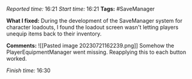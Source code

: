 
*Reported time:* 16:21
*Start time:* 16:21
**Tags:** #SaveManager 

**What I fixed:**
During the development of the SaveManager system for character loadouts, I found the loadout screen wasn't letting players unequip items back to their inventory.

**Comments:**
![[Pasted image 20230721162239.png]]
Somehow the PlayerEquipmentManager went missing. Reapplying this to each button worked.

*Finish time:* 16:30